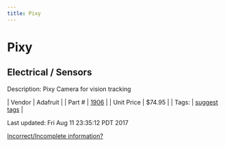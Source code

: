 ```yaml
---
title: Pixy
---
```


# Pixy
## Electrical / Sensors
Description: 	Pixy Camera for vision tracking 

| Vendor | Adafruit | 
| Part # | [1906](https://www.adafruit.com/products/1906) | 
| Unit Price | $74.95 | 
| Tags: | [suggest tags](https://docs.google.com/forms/d/e/1FAIpQLSeWyY8v3RgOty-MyWmh9U0iivNYN_molChYyS-0U-o-kOAv_g/viewform) | 

Last updated: Fri Aug 11 23:35:12 PDT 2017

 [Incorrect/Incomplete information?](https://docs.google.com/forms/d/e/1FAIpQLSeWyY8v3RgOty-MyWmh9U0iivNYN_molChYyS-0U-o-kOAv_g/viewform)